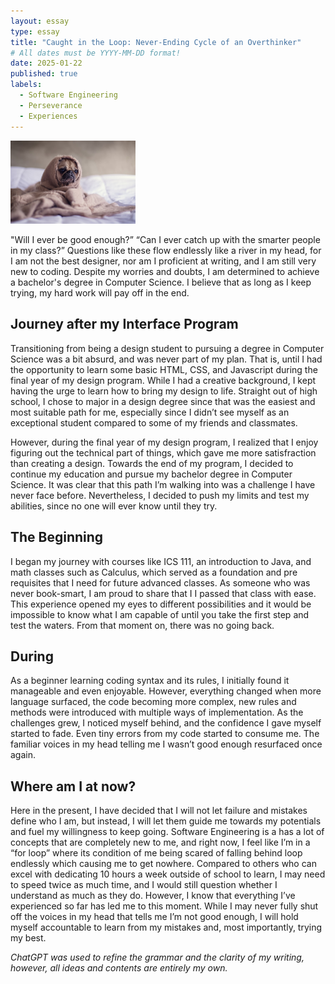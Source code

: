 ```yaml
---
layout: essay
type: essay
title: "Caught in the Loop: Never-Ending Cycle of an Overthinker"
# All dates must be YYYY-MM-DD format!
date: 2025-01-22
published: true
labels:
  - Software Engineering
  - Perseverance
  - Experiences
---
```


<img width="200px" class="rounded float-start pe-4" src="../img/doggo.jpg">

"Will I ever be good enough?” “Can I ever catch up with the smarter people in my class?” Questions like these flow endlessly like a river in my head, for I am not the best designer, nor am I proficient at writing, and I am still very new to coding. Despite my worries and doubts, I am determined to achieve a bachelor's degree in Computer Science. I believe that as long as I keep trying, my hard work will pay off in the end. 

## Journey after my Interface Program 

Transitioning from being a design student to pursuing a degree in Computer Science was a bit absurd, and was never part of my plan. That is, until I had the opportunity to learn some basic HTML, CSS, and Javascript during the final year of my design program. While I had a creative background, I kept having the urge to learn how to bring my design to life. Straight out of high school, I chose to major in a design degree since that was the easiest and most suitable path for me, especially since I didn’t see myself as an exceptional student compared to some of my friends and classmates. 

However, during the final year of my design program, I realized that I enjoy figuring out the technical part of things, which gave me more satisfraction than creating a design. Towards the end of my program, I decided to continue my education and pursue my bachelor degree in Computer Science. It was clear that this path I’m walking into was a challenge I have never face before. Nevertheless, I decided to push my limits and test my abilities, since no one will ever know until they try. 

## The Beginning

I began my journey with courses like ICS 111, an introduction to Java, and math classes such as Calculus, which served as a foundation and pre requisites that I need for future advanced classes. As someone who was never book-smart, I am proud to share that I I passed that class with ease. This experience opened my eyes to different possibilities and it would be impossible to know what I am capable of until you take the first step and test the waters. From that moment on, there was no going back. 

## During 

As a beginner learning coding syntax and its rules, I initially found it manageable and even enjoyable. However, everything changed when more language surfaced, the code becoming more complex, new rules and methods were introduced with multiple ways of implementation. As the challenges grew, I noticed myself behind, and the confidence I gave myself started to fade. Even tiny errors from my code started to consume me. The familiar voices in my head telling me I wasn’t good enough resurfaced once again. 

## Where am I at now?

Here in the present, I have decided that I will not let failure and mistakes define who I am, but instead, I will let them guide me towards my potentials and fuel my willingness to keep going. Software Engineering is a has a lot of concepts that are completely new to me, and right now, I feel like I’m in a “for loop” where its condition of me being scared of falling behind loop endlessly which causing me to get nowhere. Compared to others who can excel with dedicating 10 hours a week outside of school to learn, I may need to speed twice as much time, and I would still question whether I understand as much as they do. However, I know that everything I’ve experienced so far has led me to this moment. While I may never fully shut off the voices in my head that tells me I’m not good enough, I will hold myself accountable to learn from my mistakes and, most importantly, trying my best. 

*ChatGPT was used to refine the grammar and the clarity of my writing, however, all ideas and contents are entirely my own.*
